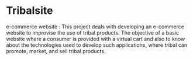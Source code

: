 # Tribalsite
e-commerce website :  This project deals with developing an e-commerce website to improvise the use of tribal products. The objective of a basic website where a consumer is provided with a virtual cart and also to know about the technologies used to develop such applications, where tribal can promote, market, and sell tribal products.
